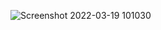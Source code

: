 ![Screenshot 2022-03-19 101030](https://user-images.githubusercontent.com/96426109/159097286-f52be3fc-ac73-4934-95ac-7a0baa9a9ff8.png)
